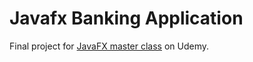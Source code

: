 # Javafx Banking Application

Final project for [JavaFX master class](https://www.udemy.com/course/javafx-master-class-create-a-banking-application-2022) on Udemy.

